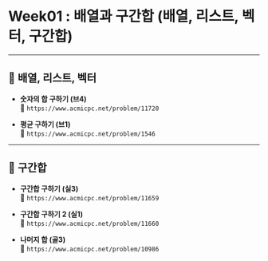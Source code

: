 # Week01 : 배열과 구간합 (배열, 리스트, 벡터, 구간합)

---

## 📌 배열, 리스트, 벡터

- **숫자의 합 구하기 (브4)**  
  🔗 `https://www.acmicpc.net/problem/11720`

- **평균 구하기 (브1)**  
  🔗 `https://www.acmicpc.net/problem/1546`

---

## 📌 구간합

- **구간합 구하기 (실3)**  
  🔗 `https://www.acmicpc.net/problem/11659`

- **구간합 구하기 2 (실1)**  
  🔗 `https://www.acmicpc.net/problem/11660`

- **나머지 합 (골3)**  
  🔗 `https://www.acmicpc.net/problem/10986`
